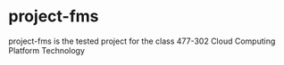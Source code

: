 # project-fms
project-fms is the tested project for the class 477-302 Cloud Computing Platform Technology
